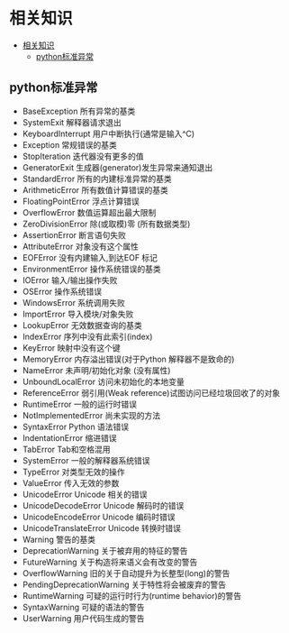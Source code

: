# 相关知识

<!-- TOC -->

- [相关知识](#%e7%9b%b8%e5%85%b3%e7%9f%a5%e8%af%86)
  - [python标准异常](#python%e6%a0%87%e5%87%86%e5%bc%82%e5%b8%b8)

<!-- /TOC -->

## python标准异常

- BaseException 所有异常的基类
- SystemExit 解释器请求退出
- KeyboardInterrupt 用户中断执行(通常是输入^C)
- Exception 常规错误的基类
- StopIteration 迭代器没有更多的值
- GeneratorExit 生成器(generator)发生异常来通知退出
- StandardError 所有的内建标准异常的基类
- ArithmeticError 所有数值计算错误的基类
- FloatingPointError 浮点计算错误
- OverflowError 数值运算超出最大限制
- ZeroDivisionError 除(或取模)零 (所有数据类型)
- AssertionError 断言语句失败
- AttributeError 对象没有这个属性
- EOFError 没有内建输入,到达EOF 标记
- EnvironmentError 操作系统错误的基类
- IOError 输入/输出操作失败
- OSError 操作系统错误
- WindowsError 系统调用失败
- ImportError 导入模块/对象失败
- LookupError 无效数据查询的基类
- IndexError 序列中没有此索引(index)
- KeyError 映射中没有这个键
- MemoryError 内存溢出错误(对于Python 解释器不是致命的)
- NameError 未声明/初始化对象 (没有属性)
- UnboundLocalError 访问未初始化的本地变量
- ReferenceError 弱引用(Weak reference)试图访问已经垃圾回收了的对象
- RuntimeError 一般的运行时错误
- NotImplementedError 尚未实现的方法
- SyntaxError Python 语法错误
- IndentationError 缩进错误
- TabError Tab和空格混用
- SystemError 一般的解释器系统错误
- TypeError 对类型无效的操作
- ValueError 传入无效的参数
- UnicodeError Unicode 相关的错误
- UnicodeDecodeError Unicode 解码时的错误
- UnicodeEncodeError Unicode 编码时错误
- UnicodeTranslateError Unicode 转换时错误
- Warning 警告的基类
- DeprecationWarning 关于被弃用的特征的警告
- FutureWarning 关于构造将来语义会有改变的警告
- OverflowWarning 旧的关于自动提升为长整型(long)的警告
- PendingDeprecationWarning 关于特性将会被废弃的警告
- RuntimeWarning 可疑的运行时行为(runtime behavior)的警告
- SyntaxWarning 可疑的语法的警告
- UserWarning 用户代码生成的警告
